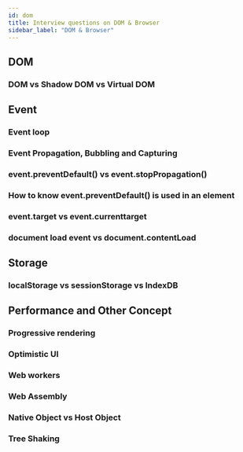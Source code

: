 ```yaml
---
id: dom
title: Interview questions on DOM & Browser
sidebar_label: "DOM & Browser"
---
```


## DOM
### DOM vs Shadow DOM vs Virtual DOM 

## Event
### Event loop
### Event Propagation, Bubbling and Capturing 
### event.preventDefault() vs event.stopPropagation()
### How to know event.preventDefault() is used in an element
### event.target vs event.currenttarget
### document load event vs document.contentLoad

## Storage
### localStorage vs sessionStorage vs IndexDB

## Performance and Other Concept
### Progressive rendering 
### Optimistic UI
### Web workers
### Web Assembly
### Native Object vs Host Object
### Tree Shaking